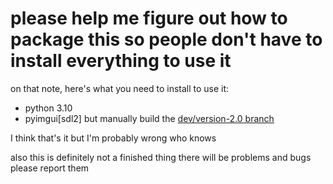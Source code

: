 # please help me figure out how to package this so people don't have to install everything to use it

on that note, here's what you need to install to use it:

- python 3.10
- pyimgui\[sdl2\] but manually build the [dev/version-2.0 branch](https://github.com/pyimgui/pyimgui/tree/dev/version-2.0)

I think that's it but I'm probably wrong who knows

also this is definitely not a finished thing there will be problems and bugs please report them